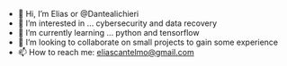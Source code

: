 - 👋 Hi, I’m Elias or @Dantealichieri
- 👀 I’m interested in ... cybersecurity and data recovery
- 🌱 I’m currently learning ... python and tensorflow
- 💞️ I’m looking to collaborate on small projects to gain some experience
- 📫 How to reach me: eliascantelmo@gmail.com

<!---
Dantealichieri/Dantealichieri is a ✨ special ✨ repository because its `README.md` (this file) appears on your GitHub profile.
You can click the Preview link to take a look at your changes.
--->
